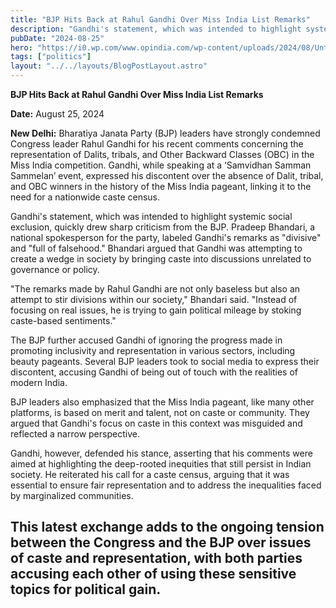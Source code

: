 ```yaml
---
title: "BJP Hits Back at Rahul Gandhi Over Miss India List Remarks"
description: "Gandhi's statement, which was intended to highlight systemic social exclusion, quickly drew sharp criticism from the BJP."
pubDate: "2024-08-25"
hero: "https://i0.wp.com/www.opindia.com/wp-content/uploads/2024/08/Untitled-design-29-1.jpg?resize=696%2C398&ssl=1"
tags: ["politics"]
layout: "../../layouts/BlogPostLayout.astro"
---
```

**BJP Hits Back at Rahul Gandhi Over Miss India List Remarks**

**Date:** August 25, 2024

**New Delhi:** Bharatiya Janata Party (BJP) leaders have strongly condemned Congress leader Rahul Gandhi for his recent comments concerning the representation of Dalits, tribals, and Other Backward Classes (OBC) in the Miss India competition. Gandhi, while speaking at a ‘Samvidhan Samman Sammelan’ event, expressed his discontent over the absence of Dalit, tribal, and OBC winners in the history of the Miss India pageant, linking it to the need for a nationwide caste census.

Gandhi's statement, which was intended to highlight systemic social exclusion, quickly drew sharp criticism from the BJP. Pradeep Bhandari, a national spokesperson for the party, labeled Gandhi's remarks as "divisive" and "full of falsehood." Bhandari argued that Gandhi was attempting to create a wedge in society by bringing caste into discussions unrelated to governance or policy. 

"The remarks made by Rahul Gandhi are not only baseless but also an attempt to stir divisions within our society," Bhandari said. "Instead of focusing on real issues, he is trying to gain political mileage by stoking caste-based sentiments."

The BJP further accused Gandhi of ignoring the progress made in promoting inclusivity and representation in various sectors, including beauty pageants. Several BJP leaders took to social media to express their discontent, accusing Gandhi of being out of touch with the realities of modern India.

BJP leaders also emphasized that the Miss India pageant, like many other platforms, is based on merit and talent, not on caste or community. They argued that Gandhi's focus on caste in this context was misguided and reflected a narrow perspective.

Gandhi, however, defended his stance, asserting that his comments were aimed at highlighting the deep-rooted inequities that still persist in Indian society. He reiterated his call for a caste census, arguing that it was essential to ensure fair representation and to address the inequalities faced by marginalized communities.

This latest exchange adds to the ongoing tension between the Congress and the BJP over issues of caste and representation, with both parties accusing each other of using these sensitive topics for political gain.
---